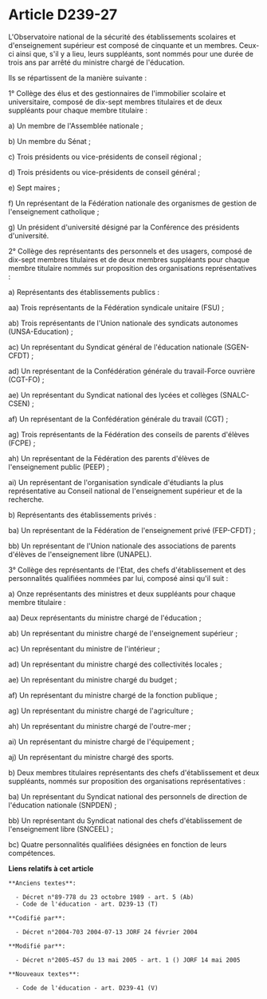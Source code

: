 # Article D239-27

L'Observatoire national de la sécurité des établissements scolaires et d'enseignement supérieur est composé de cinquante et
un membres. Ceux-ci ainsi que, s'il y a lieu, leurs suppléants, sont nommés pour une durée de trois ans par arrêté du
ministre chargé de l'éducation.

Ils se répartissent de la manière suivante :

1° Collège des élus et des gestionnaires de l'immobilier scolaire et universitaire, composé de dix-sept membres titulaires et
de deux suppléants pour chaque membre titulaire :

a) Un membre de l'Assemblée nationale ;

b) Un membre du Sénat ;

c) Trois présidents ou vice-présidents de conseil régional ;

d) Trois présidents ou vice-présidents de conseil général ;

e) Sept maires ;

f) Un représentant de la Fédération nationale des organismes de gestion de l'enseignement catholique ;

g) Un président d'université désigné par la Conférence des présidents d'université.

2° Collège des représentants des personnels et des usagers, composé de dix-sept membres titulaires et de deux membres
suppléants pour chaque membre titulaire nommés sur proposition des organisations représentatives :

a) Représentants des établissements publics :

aa) Trois représentants de la Fédération syndicale unitaire (FSU) ;

ab) Trois représentants de l'Union nationale des syndicats autonomes (UNSA-Education) ;

ac) Un représentant du Syndicat général de l'éducation nationale (SGEN-CFDT) ;

ad) Un représentant de la Confédération générale du travail-Force ouvrière (CGT-FO) ;

ae) Un représentant du Syndicat national des lycées et collèges (SNALC-CSEN) ;

af) Un représentant de la Confédération générale du travail (CGT) ;

ag) Trois représentants de la Fédération des conseils de parents d'élèves (FCPE) ;

ah) Un représentant de la Fédération des parents d'élèves de l'enseignement public (PEEP) ;

ai) Un représentant de l'organisation syndicale d'étudiants la plus représentative au Conseil national de l'enseignement
supérieur et de la recherche.

b) Représentants des établissements privés :

ba) Un représentant de la Fédération de l'enseignement privé (FEP-CFDT) ;

bb) Un représentant de l'Union nationale des associations de parents d'élèves de l'enseignement libre (UNAPEL).

3° Collège des représentants de l'Etat, des chefs d'établissement et des personnalités qualifiées nommées par lui, composé
ainsi qu'il suit :

a) Onze représentants des ministres et deux suppléants pour chaque membre titulaire :

aa) Deux représentants du ministre chargé de l'éducation ;

ab) Un représentant du ministre chargé de l'enseignement supérieur ;

ac) Un représentant du ministre de l'intérieur ;

ad) Un représentant du ministre chargé des collectivités locales ;

ae) Un représentant du ministre chargé du budget ;

af) Un représentant du ministre chargé de la fonction publique ;

ag) Un représentant du ministre chargé de l'agriculture ;

ah) Un représentant du ministre chargé de l'outre-mer ;

ai) Un représentant du ministre chargé de l'équipement ;

aj) Un représentant du ministre chargé des sports.

b) Deux membres titulaires représentants des chefs d'établissement et deux suppléants, nommés sur proposition des
organisations représentatives :

ba) Un représentant du Syndicat national des personnels de direction de l'éducation nationale (SNPDEN) ;

bb) Un représentant du Syndicat national des chefs d'établissement de l'enseignement libre (SNCEEL) ;

bc) Quatre personnalités qualifiées désignées en fonction de leurs compétences.

**Liens relatifs à cet article**

	**Anciens textes**:

	  - Décret n°89-778 du 23 octobre 1989 - art. 5 (Ab)
	  - Code de l'éducation - art. D239-13 (T)

	**Codifié par**:

	  - Décret n°2004-703 2004-07-13 JORF 24 février 2004

	**Modifié par**:

	  - Décret n°2005-457 du 13 mai 2005 - art. 1 () JORF 14 mai 2005

	**Nouveaux textes**:

	  - Code de l'éducation - art. D239-41 (V)

